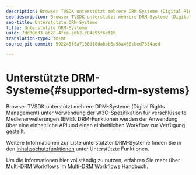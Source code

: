 ```yaml
---
description: Browser TVSDK unterstützt mehrere DRM-Systeme (Digital Rights Management) unter Verwendung der W3C-Spezifikation für verschlüsselte Medienerweiterungen (EME). DRM-Funktionen werden der Anwendung über eine einheitliche API und einen einheitlichen Workflow zur Verfügung gestellt.
seo-description: Browser TVSDK unterstützt mehrere DRM-Systeme (Digital Rights Management) unter Verwendung der W3C-Spezifikation für verschlüsselte Medienerweiterungen (EME). DRM-Funktionen werden der Anwendung über eine einheitliche API und einen einheitlichen Workflow zur Verfügung gestellt.
seo-title: Unterstützte DRM-Systeme
title: Unterstützte DRM-Systeme
uuid: 7dd30633-ab28-4fca-a662-c84e95f6ef16
translation-type: tm+mt
source-git-commit: 592245f5a7186d18dabbb5a98a468cbed7354aed

---
```



# Unterstützte DRM-Systeme{#supported-drm-systems}

Browser TVSDK unterstützt mehrere DRM-Systeme (Digital Rights Management) unter Verwendung der W3C-Spezifikation für verschlüsselte Medienerweiterungen (EME). DRM-Funktionen werden der Anwendung über eine einheitliche API und einen einheitlichen Workflow zur Verfügung gestellt.

Weitere Informationen zur Liste unterstützter DRM-Systeme finden Sie in den [Inhaltsschutzfunktionen](../../../release-notes/tvsdk-24-browser.md#table-hls-content-protection-features) unter Unterstützte Funktionen.

Um die Informationen hier vollständig zu nutzen, erfahren Sie mehr über Multi-DRM Workflows im [Multi-DRM Workflows](https://helpx.adobe.com/content/dam/help/en/primetime/drm/drm_multi_drm_workflows.pdf) Handbuch.
